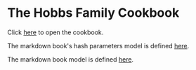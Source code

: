 The Hobbs Family Cookbook
=========================

Click [here](https://craigahobbs.github.io/hobbs-family-cookbook/) to open the cookbook.

The markdown book's hash parameters model is defined
[here](https://craigahobbs.github.io/chisel/doc/#name=MarkdownBookParams&title=The%20Markdown%20Book&types=https%3A%2F%2Fcraigahobbs.github.io%2Fhobbs-family-cookbook%2FcookbookTypes.json).

The markdown book model is defined
[here](https://craigahobbs.github.io/chisel/doc/#name=MarkdownBook&title=The%20Markdown%20Book&types=https%3A%2F%2Fcraigahobbs.github.io%2Fhobbs-family-cookbook%2FcookbookTypes.json).
